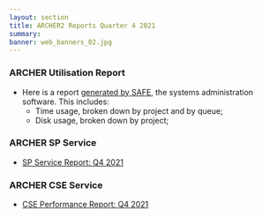 ```yaml
---
layout: section
title: ARCHER2 Reports Quarter 4 2021
summary: 
banner: web_banners_02.jpg
---
```


### ARCHER Utilisation Report


* Here is a report [generated by SAFE](Q4_2021_safe.pdf), the systems administration
software.  This includes:
    * Time usage, broken down by project and by queue;
    * Disk usage, broken down by project;



### ARCHER SP Service


* [SP Service Report: Q4 2021](SP_Report_4Q21.pdf)


### ARCHER CSE Service

* [CSE Performance Report: Q4 2021](CSE_Report_Q42021.pdf)



